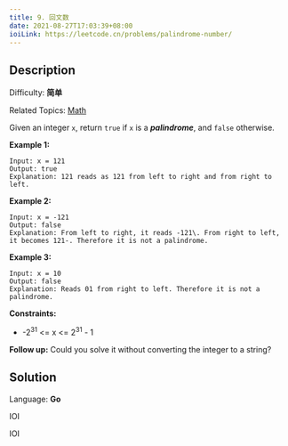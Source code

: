 ```yaml
---
title: 9. 回文数
date: 2021-08-27T17:03:39+08:00
ioiLink: https://leetcode.cn/problems/palindrome-number/
---
```


## Description

Difficulty: **简单**

Related Topics: [Math](https://leetcode.cn/tag/https://leetcode.cn/tag/math//)


Given an integer `x`, return `true` if `x` is a _**palindrome**_, and `false` otherwise.

**Example 1:**

```
Input: x = 121
Output: true
Explanation: 121 reads as 121 from left to right and from right to left.
```

**Example 2:**

```
Input: x = -121
Output: false
Explanation: From left to right, it reads -121\. From right to left, it becomes 121-. Therefore it is not a palindrome.
```

**Example 3:**

```
Input: x = 10
Output: false
Explanation: Reads 01 from right to left. Therefore it is not a palindrome.
```

**Constraints:**

*   -2<sup>31</sup> <= x <= 2<sup>31</sup> - 1

**Follow up:** Could you solve it without converting the integer to a string?

## Solution

Language: **Go**


IOI

IOI
